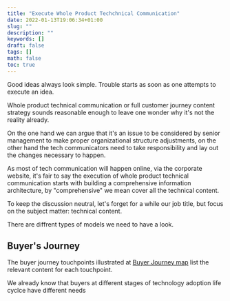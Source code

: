 ```yaml
---
title: "Execute Whole Product Techchnical Communication"
date: 2022-01-13T19:06:34+01:00
slug: ""
description: ""
keywords: []
draft: false
tags: []
math: false
toc: true
---
```


Good ideas always look simple. Trouble starts as soon as one attempts to execute an idea.

Whole product technical communication or full customer journey content strategy sounds reasonable enough to leave one wonder why it's not the reality already.

On the one hand we can argue that it's an issue to be considered by senior management to make proper organizational structure adjustments, on the other hand the tech communicators need to take responsibility and lay out the changes necessary to happen.

As most of tech communication will happen online, via the corporate website, it's fair to say the execution of whole product technical communication starts with building a comprehensive information architecture, by "comprehensive" we mean cover all the technical content.

To keep the discussion neutral, let's forget for a while our job title, but focus on the subject matter: technical content.

There are diffrent types of models we need to have a look.

## Buyer's Journey

The buyer journey touchpoints illustrated at [Buyer Journey map](https://www.b2binternational.com/wp-content/uploads/2017/12/Buyer-Journey-Map.png) list the relevant content for each touchpoint.


We already know that buyers at different stages of technology adoption life cyclce have different needs 